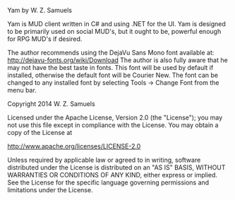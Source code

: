 Yam by W. Z.  Samuels

Yam is MUD client written in C# and using .NET for the UI. Yam is designed to 
be primarily used on social MUD's, but it ought to be, powerful enough for 
RPG MUD's if desired.

The author recommends using the DejaVu Sans Mono font available at:
http://dejavu-fonts.org/wiki/Download The author is also fully aware that he
may not have the best taste in fonts. This font will be used by default if 
installed, otherwise the default font will be Courier New. The font can be 
changed to any installed font by selecting Tools -> Change Font from the menu bar.


Copyright 2014 W. Z. Samuels

Licensed under the Apache License, Version 2.0 (the "License");
you may not use this file except in compliance with the License.
You may obtain a copy of the License at

   http://www.apache.org/licenses/LICENSE-2.0

Unless required by applicable law or agreed to in writing, software
distributed under the License is distributed on an "AS IS" BASIS,
WITHOUT WARRANTIES OR CONDITIONS OF ANY KIND, either express or implied.
See the License for the specific language governing permissions and
limitations under the License.

